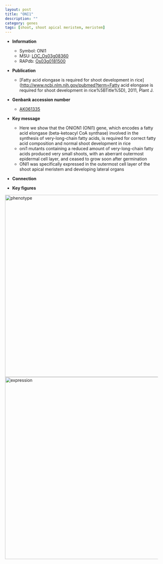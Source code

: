 ```yaml
---
layout: post
title: "ONI1"
description: ""
category: genes
tags: [shoot, shoot apical meristem, meristem]
---
```


* **Information**  
    + Symbol: ONI1  
    + MSU: [LOC_Os03g08360](http://rice.plantbiology.msu.edu/cgi-bin/ORF_infopage.cgi?orf=LOC_Os03g08360)  
    + RAPdb: [Os03g0181500](http://rapdb.dna.affrc.go.jp/viewer/gbrowse_details/irgsp1?name=Os03g0181500)  

* **Publication**  
    + [Fatty acid elongase is required for shoot development in rice](http://www.ncbi.nlm.nih.gov/pubmed?term=Fatty acid elongase is required for shoot development in rice%5BTitle%5D), 2011, Plant J.

* **Genbank accession number**  
    + [AK061335](http://www.ncbi.nlm.nih.gov/nuccore/AK061335)

* **Key message**  
    + Here we show that the ONION1 (ONI1) gene, which encodes a fatty acid elongase (beta-ketoacyl CoA synthase) involved in the synthesis of very-long-chain fatty acids, is required for correct fatty acid composition and normal shoot development in rice
    + oni1 mutants containing a reduced amount of very-long-chain fatty acids produced very small shoots, with an aberrant outermost epidermal cell layer, and ceased to grow soon after germination
    + ONI1 was specifically expressed in the outermost cell layer of the shoot apical meristem and developing lateral organs

* **Connection**  

* **Key figures**  
<img src="http://funRiceGenes.github.io/images/ONI1.pheno.png" alt="phenotype"  style="width: 600px;"/>

<img src="http://funRiceGenes.github.io/images/ONI1.exp.png" alt="expression"  style="width: 600px;"/>


